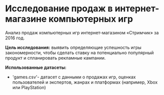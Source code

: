 # Исследование продаж в интернет-магазине компьютерных игр

Анализ продаж компьютерных игр интернет-магазином «Стримчик» за 2016 год. 

**Цель исследования:** 
выявить определяющие успешность игры закономерности, чтобы сделать ставку на потенциально популярный продукт и спланировать рекламные кампании.

**Использованные датасеты:**
- 'games.csv'- датасет с данными о продажах игр, оценках пользователей и экспертов, жанрах и платформах (например, Xbox или PlayStation)

